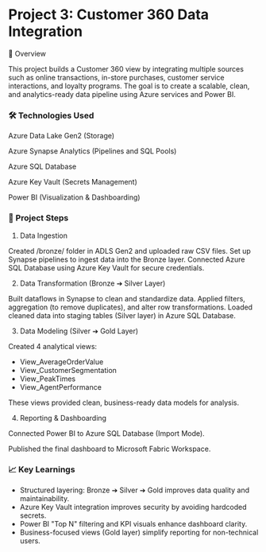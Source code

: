# Project 3: Customer 360 Data Integration

📌 Overview

This project builds a Customer 360 view by integrating multiple sources such as online transactions, in-store purchases, customer service interactions, and loyalty programs.
The goal is to create a scalable, clean, and analytics-ready data pipeline using Azure services and Power BI.

### 🛠️ Technologies Used

Azure Data Lake Gen2 (Storage)

Azure Synapse Analytics (Pipelines and SQL Pools)

Azure SQL Database

Azure Key Vault (Secrets Management)

Power BI (Visualization & Dashboarding)

### 🧩 Project Steps

1. Data Ingestion

Created /bronze/ folder in ADLS Gen2 and uploaded raw CSV files.
Set up Synapse pipelines to ingest data into the Bronze layer. 
Connected Azure SQL Database using Azure Key Vault for secure credentials.

2. Data Transformation (Bronze ➔ Silver Layer)
   
Built dataflows in Synapse to clean and standardize data.
Applied filters, aggregation (to remove duplicates), and alter row transformations.
Loaded cleaned data into staging tables (Silver layer) in Azure SQL Database.

3. Data Modeling (Silver ➔ Gold Layer)

Created 4 analytical views:

- View_AverageOrderValue
- View_CustomerSegmentation
- View_PeakTimes
- View_AgentPerformance

These views provided clean, business-ready data models for analysis.

4. Reporting & Dashboarding

Connected Power BI to Azure SQL Database (Import Mode).

Published the final dashboard to Microsoft Fabric Workspace.

### 📈 Key Learnings

- Structured layering: Bronze ➔ Silver ➔ Gold improves data quality and maintainability.
- Azure Key Vault integration improves security by avoiding hardcoded secrets.
- Power BI "Top N" filtering and KPI visuals enhance dashboard clarity.
- Business-focused views (Gold layer) simplify reporting for non-technical users.

